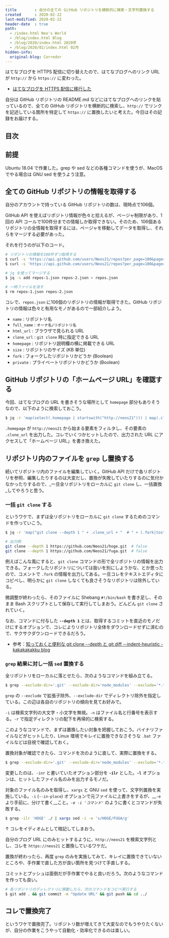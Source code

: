```yaml
---
title        : 自分の全ての GitHub リポジトリを横断的に検索・文字列置換する
created      : 2020-02-22
last-modified: 2020-02-22
header-date  : true
path:
  - /index.html Neo's World
  - /blog/index.html Blog
  - /blog/2020/index.html 2020年
  - /blog/2020/02/index.html 02月
hidden-info:
  original-blog: Corredor
---
```


はてなブログを HTTPS 配信に切り替えたので、はてなブログへのリンク URL が `http://` から `https://` に変わった。

- [はてなブログを HTTPS 配信に移行した](/blog/2020/02/19-02.html)

自分は GitHub リポジトリの README.md などにはてなブログへのリンクを貼っているので、全ての GitHub リポジトリを横断的に検索し、`http://` でリンクを記述している箇所を特定して `https://` に置換したいと考えた。今日はその記録をお届けする。

## 目次

## 前提

Ubuntu 18.04 で作業した。grep や sed などの各種コマンドを使うが、MacOS でやる場合は GNU sed を使うよう注意。

## 全ての GitHub リポジトリの情報を取得する

自分のアカウントで持っている GitHub リポジトリの数は、現時点で106個。

GitHub API を使えばリポジトリ情報が色々と拾えるが、ページャ制限があり、1回の API コールで100件分までの情報しか取得できない。そのため、106個あるリポジトリの全情報を取得するには、ページャを移動してデータを取得し、それらをマージする必要があった。

それを行うのが以下のコード。

```bash
# リポジトリの情報を100件ずつ取得する
$ curl -s 'https://api.github.com/users/Neos21/repos?per_page=100&page=1' > repos-1.json
$ curl -s 'https://api.github.com/users/Neos21/repos?per_page=100&page=2' > repos-2.json

# jq を使ってマージする
$ jq -s add repos-1.json repos-2.json > repos.json

# 一時ファイルを消す
$ rm repos-1.json repos-2.json
```

コレで、`repos.json` に106個のリポジトリの情報が取得できた。GitHub リポジトリの情報は色々と有用なモノがあるので一部紹介しよう。

- `name` : リポジトリ名
- `full_name` : `オーナ名/リポジトリ名`
- `html_url` : ブラウザで見られる URL
- `clone_url` : `git clone` 時に指定できる URL
- `homepage` : リポジトリ説明欄の横に掲載できる URL
- `size` : リポジトリのサイズ (KB 単位)
- `fork` : フォークしたリポジトリかどうか (Boolean)
- `private` : プライベートリポジトリかどうか (Boolean)

## GitHub リポジトリの「ホームページ URL」を確認する

今回、はてなブログの URL を書きそうな場所として `homepage` 部分もありそうなので、以下のように検索しておこう。

```bash
$ jq -r 'map(select(.homepage | startswith("http://neos21"))) | map(.clone_url)[]' repos.json
```

`.homepage` が `http://neos21` から始まる要素をフィルタし、その要素の `.clone_url` を出力した。コレでいくつかヒットしたので、出力された URL にアクセスして「ホームページ URL」を書き換えた。

## リポジトリ内のファイルを `grep` し置換する

続いてリポジトリ内のファイルを編集していく。GitHub API だけで各リポジトリを参照、編集したりするのは大変だし、置換が失敗していたりするのに気付かなかったりするので、_一旦全リポジトリをローカルに `git clone` し、一括置換_してやろうと思う。

### 一括 `git clone` する

というワケで、まずは全リポジトリをローカルに `git clone` するためのコマンドを作っていこう。

```bash
$ jq -r 'map("git clone --depth 1 " + .clone_url + "  # " + (.fork|tostring))[]' repos.json

# 出力例
git clone --depth 1 https://github.com/Neos21/hoge.git  # false
git clone --depth 1 https://github.com/Neos21/fuga.git  # false
```

例えばこんな風にすると、`git clone` コマンドの形で全リポジトリの情報を出力できる。フォークしたリポジトリについては扱いを別にしようかな、とか思ったので、コメントで `.fork` の情報を出力してある。一旦コレをテキストエディタにコピペし、明らかに `git clone` しなくても良さそうなリポジトリは除外している。

微調整が終わったら、そのファイルに Shebang `#!/bin/bash` を書き足し、そのまま Bash スクリプトとして保存して実行してしまおう。どんどん `git clone` されていく。

なお、コマンドに付与した __`--depth 1`__ とは、取得するコミットを直近のモノだけにするオプションで、コレによりリポジトリ全体をダウンロードせずに済むので、サクサクダウンロードできるだろう。

- 参考：[知っておくと便利な git clone --depth と git diff --indent-heuristic - kakakakakku blog](https://kakakakakku.hatenablog.com/entry/2017/03/22/195640)

### `grep` 結果に対し一括 `sed` 置換する

全リポジトリをローカルに落とせたら、次のようなコマンドを組み立てる。

```bash
$ grep --exclude-dir='.git' --exclude-dir='node_modules' --exclude='*.ttf' -inr 'http://neos21' ./
```

`grep` の `--exclude` で拡張子除外、`--exclude-dir` でディレクトリ除外を指定している。この辺は各自のリポジトリの傾向を見てお好みで。

`-i` は検索文字列の大文字・小文字を無視。`-n` はファイル名と行番号を表示する。`-r` で指定ディレクトリの配下を再帰的に検索する。

このようなコマンドで、まずは置換したい対象を把握しておこう。バイナリファイルなどがヒットしたり、Linux 環境でキレイに置換できなさそうな `.bat` ファイルなどは目視で確認しておく。

置換対象が確認できたら、コマンドを次のように直して、実際に置換をする。

```bash
$ grep --exclude-dir='.git' --exclude-dir='node_modules' --exclude='*.ttf' -ilr 'http://neos21' ./ | xargs sed -i -e 's@http://neos21@https://neos21@g'
```

変更したのは、`-inr` と書いていたオプション部分を __`-ilr`__ とした。__`-l`__ オプションは、ヒットしたファイル名のみを出力するモノだ。

対象のファイル名のみを取得し、`xargs` と GNU `sed` を使って、文字列置換を実施している。`-i` (`--in-place`) オプションで元ファイルに上書きをするが、__`-e` より手前に、分けて書く__こと。_`-e -i 'コマンド'`_ のように書くとコマンドが失敗する。

```bash
$ grep -ilr 'HOGE' ./ | xargs sed -i -e 's/HOGE/FUGA/g'
```

↑ コレをイディオムとして暗記してしまおう。

自分のブログ URL にのみヒットするように、`http://neos21` を検索文字列とし、コレを `https://neos21` と置換しているワケだ。

置換が終わったら、再度 `grep` のみを実施してみて、キレイに置換できていないところや、手作業で直した方が良い箇所を見つけて手直しする。

コミットとプッシュは面倒だが手作業でやると良いだろう。次のようなコマンドを作っても良い。

```bash
# 各リポジトリのディレクトリに移動したら、次のコマンドをコピペ実行する
$ git add . && git commit -m "Update URL" && git push && cd ../
```

## コレで置換完了

というワケで置換完了。リポジトリ数が増えてきて大変なのでもうやりたくないが、自分の作業をこうやって自動化・効率化できるのは楽しい。
